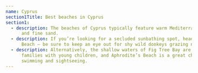 ```yaml
---
name: Cyprus
section1Title: Best beaches in Cyprus
section1:
  - description: The beaches of Cyprus typically feature warm Mediterranean waters
      and fine sand.
  - description: If you’re looking for a secluded sunbathing spot, head to Golden
      Beach – be sure to keep an eye out for shy wild donkeys grazing nearby.
  - description: Alternatively, the shallow waters of Fig Tree Bay are perfect for
      families with young children, and Aphrodite’s Beach is a great choice for
      swimming and sightseeing.
---
```

